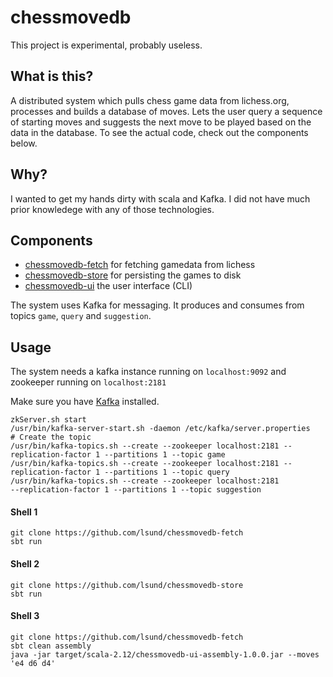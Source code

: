 # chessmovedb

This project is experimental, probably useless.

## What is this?

A distributed system which pulls chess game data from lichess.org, processes and
builds a database of moves. Lets the user query a sequence of starting moves and
suggests the next move to be played based on the data in the database. To see
the actual code, check out the components below.

## Why?

I wanted to get my hands dirty with scala and Kafka. I did not have much prior
knowledege with any of those technologies.

## Components

* [chessmovedb-fetch](https://github.com/lsund/chessmovedb-fetch) for fetching gamedata from lichess
* [chessmovedb-store](https://github.com/lsund/chessmovedb-store) for persisting
  the games to disk
* [chessmovedb-ui](https://github.com/lsund/chessmovedb-ui) the user interface (CLI)

The system uses Kafka for messaging. It produces and consumes from topics
`game`, `query` and `suggestion`.

## Usage

The system needs a kafka instance running on `localhost:9092` and zookeeper
running on `localhost:2181`

Make sure you have [Kafka](https://kafka.apache.org/) installed.

```shell
zkServer.sh start
/usr/bin/kafka-server-start.sh -daemon /etc/kafka/server.properties
# Create the topic
/usr/bin/kafka-topics.sh --create --zookeeper localhost:2181 --replication-factor 1 --partitions 1 --topic game
/usr/bin/kafka-topics.sh --create --zookeeper localhost:2181 --replication-factor 1 --partitions 1 --topic query
/usr/bin/kafka-topics.sh --create --zookeeper localhost:2181
--replication-factor 1 --partitions 1 --topic suggestion
```

#### Shell 1

```shell
git clone https://github.com/lsund/chessmovedb-fetch
sbt run
```

#### Shell 2

```shell
git clone https://github.com/lsund/chessmovedb-store
sbt run
```
#### Shell 3

```shell
git clone https://github.com/lsund/chessmovedb-fetch
sbt clean assembly
java -jar target/scala-2.12/chessmovedb-ui-assembly-1.0.0.jar --moves 'e4 d6 d4'
```
